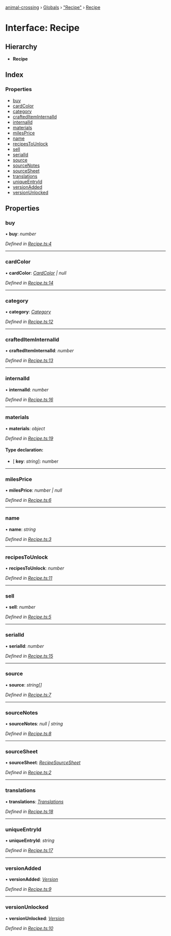 [animal-crossing](../README.md) › [Globals](../globals.md) › ["Recipe"](../modules/_recipe_.md) › [Recipe](_recipe_.recipe.md)

# Interface: Recipe

## Hierarchy

* **Recipe**

## Index

### Properties

* [buy](_recipe_.recipe.md#buy)
* [cardColor](_recipe_.recipe.md#cardcolor)
* [category](_recipe_.recipe.md#category)
* [craftedItemInternalId](_recipe_.recipe.md#craftediteminternalid)
* [internalId](_recipe_.recipe.md#internalid)
* [materials](_recipe_.recipe.md#materials)
* [milesPrice](_recipe_.recipe.md#milesprice)
* [name](_recipe_.recipe.md#name)
* [recipesToUnlock](_recipe_.recipe.md#recipestounlock)
* [sell](_recipe_.recipe.md#sell)
* [serialId](_recipe_.recipe.md#serialid)
* [source](_recipe_.recipe.md#source)
* [sourceNotes](_recipe_.recipe.md#sourcenotes)
* [sourceSheet](_recipe_.recipe.md#sourcesheet)
* [translations](_recipe_.recipe.md#translations)
* [uniqueEntryId](_recipe_.recipe.md#uniqueentryid)
* [versionAdded](_recipe_.recipe.md#versionadded)
* [versionUnlocked](_recipe_.recipe.md#versionunlocked)

## Properties

###  buy

• **buy**: *number*

*Defined in [Recipe.ts:4](https://github.com/Norviah/animal-crossing/blob/8493ef6/module/types/Recipe.ts#L4)*

___

###  cardColor

• **cardColor**: *[CardColor](../enums/_recipe_.cardcolor.md) | null*

*Defined in [Recipe.ts:14](https://github.com/Norviah/animal-crossing/blob/8493ef6/module/types/Recipe.ts#L14)*

___

###  category

• **category**: *[Category](../enums/_recipe_.category.md)*

*Defined in [Recipe.ts:12](https://github.com/Norviah/animal-crossing/blob/8493ef6/module/types/Recipe.ts#L12)*

___

###  craftedItemInternalId

• **craftedItemInternalId**: *number*

*Defined in [Recipe.ts:13](https://github.com/Norviah/animal-crossing/blob/8493ef6/module/types/Recipe.ts#L13)*

___

###  internalId

• **internalId**: *number*

*Defined in [Recipe.ts:16](https://github.com/Norviah/animal-crossing/blob/8493ef6/module/types/Recipe.ts#L16)*

___

###  materials

• **materials**: *object*

*Defined in [Recipe.ts:19](https://github.com/Norviah/animal-crossing/blob/8493ef6/module/types/Recipe.ts#L19)*

#### Type declaration:

* \[ **key**: *string*\]: number

___

###  milesPrice

• **milesPrice**: *number | null*

*Defined in [Recipe.ts:6](https://github.com/Norviah/animal-crossing/blob/8493ef6/module/types/Recipe.ts#L6)*

___

###  name

• **name**: *string*

*Defined in [Recipe.ts:3](https://github.com/Norviah/animal-crossing/blob/8493ef6/module/types/Recipe.ts#L3)*

___

###  recipesToUnlock

• **recipesToUnlock**: *number*

*Defined in [Recipe.ts:11](https://github.com/Norviah/animal-crossing/blob/8493ef6/module/types/Recipe.ts#L11)*

___

###  sell

• **sell**: *number*

*Defined in [Recipe.ts:5](https://github.com/Norviah/animal-crossing/blob/8493ef6/module/types/Recipe.ts#L5)*

___

###  serialId

• **serialId**: *number*

*Defined in [Recipe.ts:15](https://github.com/Norviah/animal-crossing/blob/8493ef6/module/types/Recipe.ts#L15)*

___

###  source

• **source**: *string[]*

*Defined in [Recipe.ts:7](https://github.com/Norviah/animal-crossing/blob/8493ef6/module/types/Recipe.ts#L7)*

___

###  sourceNotes

• **sourceNotes**: *null | string*

*Defined in [Recipe.ts:8](https://github.com/Norviah/animal-crossing/blob/8493ef6/module/types/Recipe.ts#L8)*

___

###  sourceSheet

• **sourceSheet**: *[RecipeSourceSheet](../enums/_recipe_.recipesourcesheet.md)*

*Defined in [Recipe.ts:2](https://github.com/Norviah/animal-crossing/blob/8493ef6/module/types/Recipe.ts#L2)*

___

###  translations

• **translations**: *[Translations](_recipe_.translations.md)*

*Defined in [Recipe.ts:18](https://github.com/Norviah/animal-crossing/blob/8493ef6/module/types/Recipe.ts#L18)*

___

###  uniqueEntryId

• **uniqueEntryId**: *string*

*Defined in [Recipe.ts:17](https://github.com/Norviah/animal-crossing/blob/8493ef6/module/types/Recipe.ts#L17)*

___

###  versionAdded

• **versionAdded**: *[Version](../enums/_recipe_.version.md)*

*Defined in [Recipe.ts:9](https://github.com/Norviah/animal-crossing/blob/8493ef6/module/types/Recipe.ts#L9)*

___

###  versionUnlocked

• **versionUnlocked**: *[Version](../enums/_recipe_.version.md)*

*Defined in [Recipe.ts:10](https://github.com/Norviah/animal-crossing/blob/8493ef6/module/types/Recipe.ts#L10)*

